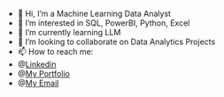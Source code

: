 - 👋 Hi, I’m a Machine Learning Data Analyst
- 👀 I’m interested in SQL, PowerBI, Python, Excel
- 🌱 I’m currently learning LLM
- 💞️ I’m looking to collaborate on Data Analytics Projects
- 📫 How to reach me:
- @[Linkedin](https://www.linkedin.com/in/bikash-deb/)
- @[My Portfolio](https://www.datascienceportfol.io/BDFolio)
- @[My Email](bikashdeb792001@gmail.com)
  

<!---
mon2learner/mon2learner is a ✨ special ✨ repository because its `README.md` (this file) appears on your GitHub profile.
You can click the Preview link to take a look at your changes.
--->
